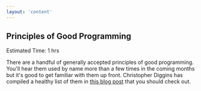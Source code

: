 ```yaml
---
layout: 'content'
---
```


## Principles of Good Programming
Estimated Time: 1 hrs

There are a handful of generally accepted principles of good programming.  You'll hear them used by name more than a few times in the coming months but it's good to get familiar with them up front.  Christopher Diggins has compiled a healthy list of them in [this blog post](http://www.artima.com/weblogs/viewpost.jsp?thread=331531) that you should check out.
